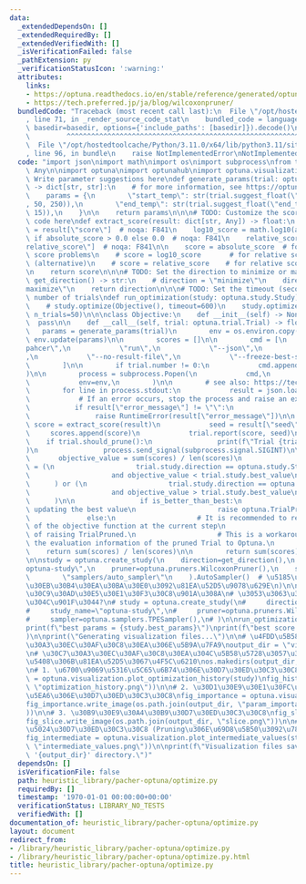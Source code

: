 ```yaml
---
data:
  _extendedDependsOn: []
  _extendedRequiredBy: []
  _extendedVerifiedWith: []
  _isVerificationFailed: false
  _pathExtension: py
  _verificationStatusIcon: ':warning:'
  attributes:
    links:
    - https://optuna.readthedocs.io/en/stable/reference/generated/optuna.trial.Trial.html
    - https://tech.preferred.jp/ja/blog/wilcoxonpruner/
  bundledCode: "Traceback (most recent call last):\n  File \"/opt/hostedtoolcache/Python/3.11.0/x64/lib/python3.11/site-packages/onlinejudge_verify/documentation/build.py\"\
    , line 71, in _render_source_code_stat\n    bundled_code = language.bundle(stat.path,\
    \ basedir=basedir, options={'include_paths': [basedir]}).decode()\n          \
    \         ^^^^^^^^^^^^^^^^^^^^^^^^^^^^^^^^^^^^^^^^^^^^^^^^^^^^^^^^^^^^^^^^^^^^^^^^^^^^^^^^^\n\
    \  File \"/opt/hostedtoolcache/Python/3.11.0/x64/lib/python3.11/site-packages/onlinejudge_verify/languages/python.py\"\
    , line 96, in bundle\n    raise NotImplementedError\nNotImplementedError\n"
  code: "import json\nimport math\nimport os\nimport subprocess\nfrom typing import\
    \ Any\n\nimport optuna\nimport optunahub\nimport optuna.visualization\n\n# TODO:\
    \ Write parameter suggestions here\ndef generate_params(trial: optuna.trial.Trial)\
    \ -> dict[str, str]:\n    # for more information, see https://optuna.readthedocs.io/en/stable/reference/generated/optuna.trial.Trial.html\n\
    \    params = {\n        \"start_temp\": str(trial.suggest_float(\"start_temp\"\
    , 50, 250)),\n        \"end_temp\": str(trial.suggest_float(\"end_temp\", 0.01,\
    \ 15)),\n    }\n\n    return params\n\n\n# TODO: Customize the score extraction\
    \ code here\ndef extract_score(result: dict[str, Any]) -> float:\n    absolute_score\
    \ = result[\"score\"]  # noqa: F841\n    log10_score = math.log10(absolute_score)\
    \ if absolute_score > 0.0 else 0.0  # noqa: F841\n    relative_score = result[\"\
    relative_score\"]  # noqa: F841\n\n    score = absolute_score  # for absolute\
    \ score problems\n    # score = log10_score       # for relative score problems\
    \ (alternative)\n    # score = relative_score    # for relative score problems\n\
    \n    return score\n\n\n# TODO: Set the direction to minimize or maximize\ndef\
    \ get_direction() -> str:\n    # direction = \"minimize\"\n    direction = \"\
    maximize\"\n    return direction\n\n\n# TODO: Set the timeout (seconds) or the\
    \ number of trials\ndef run_optimization(study: optuna.study.Study) -> None:\n\
    \    # study.optimize(Objective(), timeout=600)\n    study.optimize(Objective(),\
    \ n_trials=50)\n\n\nclass Objective:\n    def __init__(self) -> None:\n      \
    \  pass\n\n    def __call__(self, trial: optuna.trial.Trial) -> float:\n     \
    \   params = generate_params(trial)\n        env = os.environ.copy()\n       \
    \ env.update(params)\n\n        scores = []\n\n        cmd = [\n            \"\
    pahcer\",\n            \"run\",\n            \"--json\",\n            \"--shuffle\"\
    ,\n            \"--no-result-file\",\n            \"--freeze-best-scores\",\n\
    \        ]\n\n        if trial.number != 0:\n            cmd.append(\"--no-compile\"\
    )\n\n        process = subprocess.Popen(\n            cmd,\n            stdout=subprocess.PIPE,\n\
    \            env=env,\n        )\n\n        # see also: https://tech.preferred.jp/ja/blog/wilcoxonpruner/\n\
    \        for line in process.stdout:\n            result = json.loads(line)\n\n\
    \            # If an error occurs, stop the process and raise an exception\n \
    \           if result[\"error_message\"] != \"\":\n                process.send_signal(subprocess.signal.SIGINT)\n\
    \                raise RuntimeError(result[\"error_message\"])\n\n           \
    \ score = extract_score(result)\n            seed = result[\"seed\"]\n       \
    \     scores.append(score)\n            trial.report(score, seed)\n\n        \
    \    if trial.should_prune():\n                print(f\"Trial {trial.number} pruned.\"\
    )\n                process.send_signal(subprocess.signal.SIGINT)\n\n         \
    \       objective_value = sum(scores) / len(scores)\n                is_better_than_best\
    \ = (\n                    trial.study.direction == optuna.study.StudyDirection.MINIMIZE\n\
    \                    and objective_value < trial.study.best_value\n          \
    \      ) or (\n                    trial.study.direction == optuna.study.StudyDirection.MAXIMIZE\n\
    \                    and objective_value > trial.study.best_value\n          \
    \      )\n\n                if is_better_than_best:\n                    # Avoid\
    \ updating the best value\n                    raise optuna.TrialPruned()\n  \
    \              else:\n                    # It is recommended to return the value\
    \ of the objective function at the current step\n                    # instead\
    \ of raising TrialPruned.\n                    # This is a workaround to report\
    \ the evaluation information of the pruned Trial to Optuna.\n                \
    \    return sum(scores) / len(scores)\n\n        return sum(scores) / len(scores)\n\
    \n\nstudy = optuna.create_study(\n    direction=get_direction(),\n    study_name=\"\
    optuna-study\",\n    pruner=optuna.pruners.WilcoxonPruner(),\n    sampler=optunahub.load_module(\n\
    \        \"samplers/auto_sampler\"\n    ).AutoSampler()  # \u5185\u90E8\u3067\u30A2\
    \u30EB\u30B4\u30EA\u30BA\u30E0\u3092\u81EA\u52D5\u9078\u629E\n)\n\n# pacher \u306E\
    \u30C9\u30AD\u30E5\u30E1\u30F3\u30C8\u901A\u308A\n# \u3053\u3063\u3061\u306E\u65B9\
    \u304C\u901F\u3044?\n# study = optuna.create_study(\n#     direction=get_direction(),\n\
    #     study_name=\"optuna-study\",\n#     pruner=optuna.pruners.WilcoxonPruner(),\n\
    #     sampler=optuna.samplers.TPESampler(),\n# )\n\nrun_optimization(study)\n\n\
    print(f\"best params = {study.best_params}\")\nprint(f\"best score  = {study.best_value}\"\
    )\n\nprint(\"Generating visualization files...\")\n\n# \u4FDD\u5B58\u7528\u30C7\
    \u30A3\u30EC\u30AF\u30C8\u30EA\u306E\u5B9A\u7FA9\noutput_dir = \"visualization\"\
    \n# \u30C7\u30A3\u30EC\u30AF\u30C8\u30EA\u304C\u5B58\u5728\u3057\u306A\u3044\u5834\
    \u5408\u306B\u81EA\u52D5\u3067\u4F5C\u6210\nos.makedirs(output_dir, exist_ok=True)\n\
    \n# 1. \u6700\u9069\u5316\u5C65\u6B74\u306E\u30D7\u30ED\u30C3\u30C8\nfig_history\
    \ = optuna.visualization.plot_optimization_history(study)\nfig_history.write_image(os.path.join(output_dir,\
    \ \"optimization_history.png\"))\n\n# 2. \u30D1\u30E9\u30E1\u30FC\u30BF\u91CD\u8981\
    \u5EA6\u306E\u30D7\u30ED\u30C3\u30C8\nfig_importance = optuna.visualization.plot_param_importances(study)\n\
    fig_importance.write_image(os.path.join(output_dir, \"param_importances.png\"\
    ))\n\n# 3. \u30B9\u30E9\u30A4\u30B9\u30D7\u30ED\u30C3\u30C8\nfig_slice = optuna.visualization.plot_slice(study)\n\
    fig_slice.write_image(os.path.join(output_dir, \"slice.png\"))\n\n# 4. \u4E2D\u9593\
    \u5024\u30D7\u30ED\u30C3\u30C8 (Pruning\u306E\u69D8\u5B50\u3092\u78BA\u8A8D)\n\
    fig_intermediate = optuna.visualization.plot_intermediate_values(study)\nfig_intermediate.write_image(os.path.join(output_dir,\
    \ \"intermediate_values.png\"))\n\nprint(f\"Visualization files saved as PNG in\
    \ '{output_dir}' directory.\")"
  dependsOn: []
  isVerificationFile: false
  path: heuristic_library/pacher-optuna/optimize.py
  requiredBy: []
  timestamp: '1970-01-01 00:00:00+00:00'
  verificationStatus: LIBRARY_NO_TESTS
  verifiedWith: []
documentation_of: heuristic_library/pacher-optuna/optimize.py
layout: document
redirect_from:
- /library/heuristic_library/pacher-optuna/optimize.py
- /library/heuristic_library/pacher-optuna/optimize.py.html
title: heuristic_library/pacher-optuna/optimize.py
---
```

